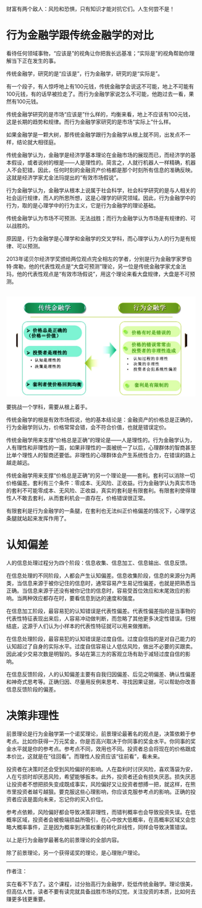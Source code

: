 

财富有两个敌人：风险和恐惧，只有知识才能对抗它们。人生何尝不是！

# 行为金融学跟传统金融学的对比

看待任何领域事物，“应该是”的视角让你把我长远基准；“实际是”的视角帮助你理解当下正在发生的事。

传统金融学，研究的是“应该是”，行为金融学，研究的是“实际是”。

有一个段子，有人惊呼地上有100元钱，传统金融学会说这不可能，地上不可能有100元钱，有的话早被捡走了。而行为金融学家说怎么不可能，他跑过去一看，果然有100元钱。

传统金融学研究的是市场“应该是”什么样的，均衡来看，地上不应该有100元钱，这是长期的趋势和规律。而行为金融学家研究的是市场“实际上”什么样。

如果金融学是一颗大树，那传统金融学跟行为金融学从根上就不同，出发点不一样，结论就大相径庭。

传统金融学认为，金融学是经济学基本理论在金融市场的展现而已，而经济学的基本假设，或者说树的根是——人是理性的。简言之，人就行机器人一样精确，机器人不会犯错，因此，任何时刻的金融资产价格都是那个时刻所有信息的准确反映。这就是经济学家尤金法玛提出的“有效市场假说”。

行为金融学认为，金融学从根本上说属于社会科学，社会科学研究的是与人相关的社会运行规律，而人的所思所想，这是心理学的研究领域。因此，行为金融学中的行为，取的是心理学中的行为主义，它是行为金融学的理论基础。

传统金融学认为市场不可预测、无法战胜；而行为金融学认为市场是有规律的、可以战胜的。

原因是，行为金融学是心理学和金融学的交叉学科，而心理学认为人的行为是有规律、可以预测。

2013年诺贝尔经济学奖颁给两位观点完全相左的学者，分别是行为金融学家罗伯特·席勒，他的代表性观点是“大盘可预测”理论，另一位是传统金融学家尤金法玛，他的代表性观点是“有效市场假说”，用这个理论来看大盘规律，大盘是不可预测。

<br/>
<img src='../images/2.png' width='800'>
<br/>

要挑战一个学科，需要从根上着手。

传统金融学的根是有效市场假说，他的基本结论是：金融资产的价格总是正确的，行为金融学则认为，价格常常会错，会不符合价值，也就是错误定价。

传统金融学用来支撑“价格总是正确”的理论是——人是理性的。行为金融学认为，人有理性和非理性的一面，如果非理性的一面被统一了以后，心理群体的智商甚至比单个理性人的智商还要低。非理性的心理群体会产生系统性合力，在错误的路上越走越远。

传统金融学用来支撑“价格总是正确”的另一个理论是——套利。套利可以消除一切价格偏差。套利有三个条件：零成本、无风险、正收益。行为金融学认为真实市场的套利不可能零成本、无风险、正收益，真实的套利是有限套利。有限套利使得理性人不敢去套利，从而套利机会一直存在，价格错误很正常。

有限套利是行为金融学的一条腿，在套利也无法纠正价格偏差的情况下，心理学这条腿就站起来发挥作用了。

# 认知偏差

人的信息处理过程分为四个阶段：信息收集、信息加工、信息输出、信息反馈。

在信息处理的不同阶段，人都会产生认知偏差。信息收集阶段，信息的来源分为两类，当信息来源于被你记住的信息时，通常容易产生易记性偏差，也就是把熟悉当正确。当信息来源于还没有被你记住的信息时，容易受首位效应和末尾效应的影响。当两种效应都存在时，要看信息到达的速度和强度。

在信息加工阶段，最容易犯的认知错误是代表性偏差。代表性偏差指的是当事物的代表性特征表现出来后，人容易冲动做判断，而忽略了其他更多决定性错误。归根结底，这源于人们认为小样本的代表性特征就可以用来做推断。

在信息处理阶段，最容易犯的认知错误是过度自信。过度自信指的是对自己能力的认知超过了自身的实际水平。过度自信容易让人低估风险，做出不必要的买跟卖。因此减少交易次数是明智的。多站在第三方的客观立场有助于减轻过度自信的影响。

在信息反馈阶段，人的认知偏差主要有自我归因偏差、后见之明偏差、确认性偏差和神奇式思考等。正确归因、尽量用反例来思考、寻找因果证据，可以帮助你改善信息反馈阶段的偏差。

# 决策非理性

前景理论是行为金融学第一个诺奖理论，前景理论最著名的观点是，决策依赖于参考点。比如你获得一万元奖金，你是否高兴取决于你同事的奖金水平。你同事的奖金水平就是你的参考点。参考点不同，效用也不同。投资者总会将现在的价格跟成本价比，这就是在“往回看”。而理性人投资应该“往前看”，看未来。

投资者在决策时还会受到风险偏好的影响。人在盈利时讨厌风险，喜欢落袋为安，人在亏损时却厌恶风险，希望能够扳本。此外，投资者还会有损失厌恶。损失厌恶让投资者不想把损失变成既成事实，风险偏好又让投资者想搏一把，就这样，在熊市里投资者越亏越狠。要克服这些心理影响，你应该克服参考点的影响。正确的投资者应该是面向未来，忘记你的买入价位。

参考点依赖，风险偏好都会导致决策非理性，而错判概率也会导致投资失误。在低概率区域，投资者会被极端损益所吸引，在心中放大低概率，在高概率区域又会忽略大概率事件，正是因为概率到决策权重的转化非线性，同样会导致决策错误。

以上是行为金融学最著名的前景理论的全部内容。

除了前景理论，另一个获得诺奖的理论，是心理账户理论。



-------------------

作者注：

实在看不下去了。这个课程，过分抬高行为金融学，贬低传统金融学。理论很美，但高估人性，读者不要有读完就具备战胜市场的幻觉。关注投资的本质，比如何去赚更多钱更重要。

